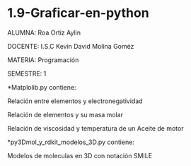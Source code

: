 # 1.9-Graficar-en-python
ALUMNA: Roa Ortiz Aylin

DOCENTE: I.S.C Kevin David Molina Goméz

MATERIA: Programación

SEMESTRE: 1


*Matplolib.py contiene:

Relación entre elementos y electronegatividad

Relación de elementos y su masa molar 

Relación de viscosidad y temperatura de un Aceite de motor


*py3Dmol_y_rdkit_modelos_3D.py contiene:

Modelos de moleculas en 3D con notación SMILE

